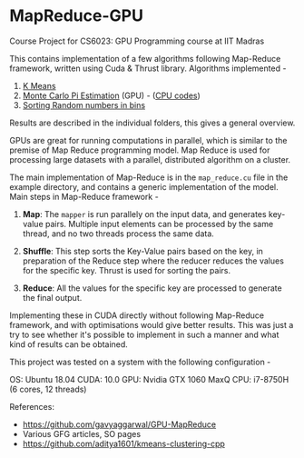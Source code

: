 # MapReduce-GPU

Course Project for CS6023: GPU Programming course at IIT Madras

This contains implementation of a few algorithms following Map-Reduce framework, written using Cuda & Thrust library. Algorithms implemented -

1. [K Means](https://github.com/rajat2004/MapReduce-GPU/tree/master/KMeans)
2. [Monte Carlo Pi Estimation](https://github.com/rajat2004/MapReduce-GPU/tree/master/Pi-Estimation) (GPU) - ([CPU codes](https://github.com/rajat2004/MapReduce-GPU/tree/master/CPU))
3. [Sorting Random numbers in bins](https://github.com/rajat2004/MapReduce-GPU/tree/master/Random-Bins)

Results are described in the individual folders, this gives a general overview.

GPUs are great for running computations in parallel, which is similar to the premise of Map Reduce programming model. Map Reduce is used for processing large datasets with a parallel, distributed algorithm on a cluster.

The main implementation of Map-Reduce is in the `map_reduce.cu` file in the example directory, and contains a generic implementation of the model. Main steps in Map-Reduce framework -

1. **Map**: The `mapper` is run parallely on the input data, and generates key-value pairs. Multiple input elements can be processed by the same thread, and no two threads process the same data.

2. **Shuffle**: This step sorts the Key-Value pairs based on the key, in preparation of the Reduce step where the reducer reduces the values for the specific key. Thrust is used for sorting the pairs.

3. **Reduce**: All the values for the specific key are processed to generate the final output.

Implementing these in CUDA directly without following Map-Reduce framework, and with optimisations would give better results. This was just a try to see whether it's possible to implement in such a manner and what kind of results can be obtained.

This project was tested on a system with the following configuration -

OS: Ubuntu 18.04
CUDA: 10.0
GPU: Nvidia GTX 1060 MaxQ
CPU: i7-8750H (6 cores, 12 threads)

References:

- https://github.com/gavyaggarwal/GPU-MapReduce
- Various GFG articles, SO pages
- https://github.com/aditya1601/kmeans-clustering-cpp

